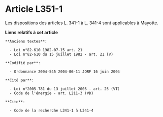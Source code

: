 # Article L351-1

Les dispositions des articles L. 341-1 à L. 341-4 sont applicables à Mayotte.

**Liens relatifs à cet article**

	**Anciens textes**:

	  - Loi n°82-610 1982-07-15 art. 21
	  - Loi n°82-610 du 15 juillet 1982 - art. 21 (V)

	**Codifié par**:

	  - Ordonnance 2004-545 2004-06-11 JORF 16 juin 2004

	**Cité par**:

	  - Loi n°2005-781 du 13 juillet 2005 - art. 25 (VT)
	  - Code de l'énergie - art. L211-3 (VD)

	**Cite**:

	  - Code de la recherche L341-1 à L341-4
